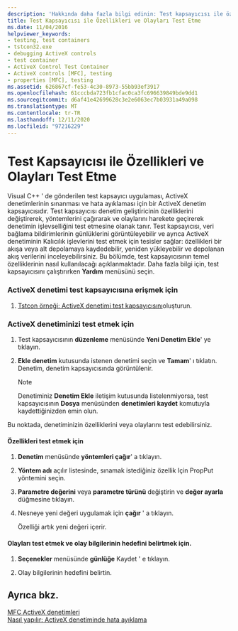 ```yaml
---
description: 'Hakkında daha fazla bilgi edinin: Test kapsayıcısı ile özellikleri ve olayları test etme'
title: Test Kapsayıcısı ile Özellikleri ve Olayları Test Etme
ms.date: 11/04/2016
helpviewer_keywords:
- testing, test containers
- tstcon32.exe
- debugging ActiveX controls
- test container
- ActiveX Control Test Container
- ActiveX controls [MFC], testing
- properties [MFC], testing
ms.assetid: 626867cf-fe53-4c30-8973-55bb93ef3917
ms.openlocfilehash: 61cccbda723fb1cfac0ca3fc696639849bde9dd1
ms.sourcegitcommit: d6af41e42699628c3e2e6063ec7b03931a49a098
ms.translationtype: MT
ms.contentlocale: tr-TR
ms.lasthandoff: 12/11/2020
ms.locfileid: "97216229"
---
```

# <a name="testing-properties-and-events-with-test-container"></a>Test Kapsayıcısı ile Özellikleri ve Olayları Test Etme

Visual C++ ' de gönderilen test kapsayıcı uygulaması, ActiveX denetimlerinin sınanması ve hata ayıklaması için bir ActiveX denetim kapsayıcısıdır. Test kapsayıcısı denetim geliştiricinin özelliklerini değiştirerek, yöntemlerini çağırarak ve olaylarını harekete geçirerek denetimin işlevselliğini test etmesine olanak tanır. Test kapsayıcısı, veri bağlama bildirimlerinin günlüklerini görüntüleyebilir ve ayrıca ActiveX denetiminin Kalıcılık işlevlerini test etmek için tesisler sağlar: özellikleri bir akışa veya alt depolamaya kaydedebilir, yeniden yükleyebilir ve depolanan akış verilerini inceleyebilirsiniz. Bu bölümde, test kapsayıcısının temel özelliklerinin nasıl kullanılacağı açıklanmaktadır. Daha fazla bilgi için, test kapsayıcısını çalıştırırken **Yardım** menüsünü seçin.

### <a name="to-access-the-activex-control-test-container"></a>ActiveX denetimi test kapsayıcısına erişmek için

1. [Tstcon örneği: ActiveX denetimi test kapsayıcısını](../overview/visual-cpp-samples.md)oluşturun.

### <a name="to-test-your-activex-control"></a>ActiveX denetiminizi test etmek için

1. Test kapsayıcısının **düzenleme** menüsünde **Yeni Denetim Ekle**' ye tıklayın.

1. **Ekle denetim** kutusunda istenen denetimi seçin ve **Tamam**' ı tıklatın. Denetim, denetim kapsayıcısında görüntülenir.

    > [!NOTE]
    >  Denetiminiz **Denetim Ekle** iletişim kutusunda listelenmiyorsa, test kapsayıcısının **Dosya** menüsünden **denetimleri kaydet** komutuyla kaydettiğinizden emin olun.

Bu noktada, denetiminizin özelliklerini veya olaylarını test edebilirsiniz.

#### <a name="to-test-properties"></a>Özellikleri test etmek için

1. **Denetim** menüsünde **yöntemleri çağır**' a tıklayın.

1. **Yöntem adı** açılır listesinde, sınamak istediğiniz özellik Için PropPut yöntemini seçin.

1. **Parametre değerini** veya **parametre türünü** değiştirin ve **değer ayarla** düğmesine tıklayın.

1. Nesneye yeni değeri uygulamak için **çağır** ' a tıklayın.

   Özelliği artık yeni değeri içerir.

#### <a name="to-test-events-and-specify-the-destination-of-event-information"></a>Olayları test etmek ve olay bilgilerinin hedefini belirtmek için.

1. **Seçenekler** menüsünde **günlüğe** Kaydet ' e tıklayın.

1. Olay bilgilerinin hedefini belirtin.

## <a name="see-also"></a>Ayrıca bkz.

[MFC ActiveX denetimleri](../mfc/mfc-activex-controls.md)<br/>
[Nasıl yapılır: ActiveX denetiminde hata ayıklama](/visualstudio/debugger/how-to-debug-an-activex-control)
